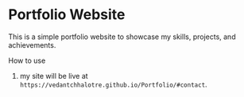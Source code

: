 # Portfolio Website

This is a simple portfolio website to showcase my skills, projects, and achievements.

How to use
1. my site will be live at `https://vedantchhalotre.github.io/Portfolio/#contact`.

